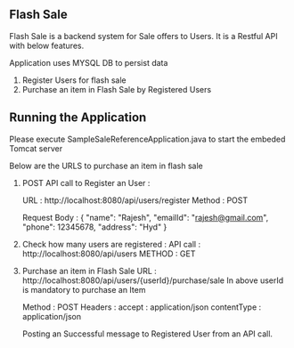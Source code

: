 Flash Sale
--------------------------------------------
Flash Sale is a backend system for Sale offers to Users. It is a Restful API with below features.

Application uses MYSQL DB to persist data 

1. Register Users for flash sale
2. Purchase an item in Flash Sale by Registered Users

Running  the Application 
---------------------------------------------
Please execute SampleSaleReferenceApplication.java to start the embeded Tomcat server

Below are the URLS to purchase an item in flash sale

1. POST API call to Register an User :

    URL : http://localhost:8080/api/users/register
    Method : POST
    
    Request Body : {
                      "name": "Rajesh",
                      "emailId": "rajesh@gmail.com",
                      "phone": 12345678,
                      "address": "Hyd"
                  }
                  
 2. Check how many users are registered :
    API call : http://localhost:8080/api/users
    METHOD :   GET
    
    
 3. Purchase an item in Flash Sale 
    URL : http://localhost:8080/api/users/{userId}/purchase/sale
          In above userId is mandatory to purchase an Item
          
     Method : POST
     Headers : accept : application/json
               contentType : application/json
               
     Posting an Successful message to Registered User from an API call.
     
    
